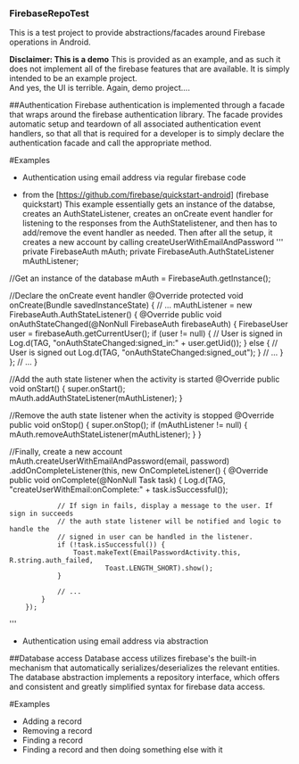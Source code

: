 ### FirebaseRepoTest
This is a test project to provide abstractions/facades around Firebase operations in Android.

**Disclaimer: This is a demo**
This is provided as an example, and as such it does not implement all of the firebase features that are available.  It is simply intended to be an example project.  
And yes, the UI is terrible.  Again, demo project....

##Authentication
Firebase authentication is implemented through a facade that wraps around the firebase authentication library.  The facade provides automatic setup and teardown of all associated authentication event handlers, so that all that is required for a developer is to simply declare the authentication facade and call the appropriate method.

#Examples
- Authentication using email address via regular firebase code
* from the [https://github.com/firebase/quickstart-android] (firebase quickstart)
This example essentially gets an instance of the databse, creates an AuthStateListener, creates an onCreate event handler for listening to the responses from the AuthStatelistener, and then has to add/remove the event handler as needed.
Then after all the setup, it creates a new account by calling createUserWithEmailAndPassword
'''
private FirebaseAuth mAuth;
private FirebaseAuth.AuthStateListener mAuthListener;

//Get an instance of the database
mAuth = FirebaseAuth.getInstance();

//Declare the onCreate event handler
@Override
protected void onCreate(Bundle savedInstanceState) {
    // ...
    mAuthListener = new FirebaseAuth.AuthStateListener() {
        @Override
        public void onAuthStateChanged(@NonNull FirebaseAuth firebaseAuth) {
            FirebaseUser user = firebaseAuth.getCurrentUser();
            if (user != null) {
                // User is signed in
                Log.d(TAG, "onAuthStateChanged:signed_in:" + user.getUid());
            } else {
                // User is signed out
                Log.d(TAG, "onAuthStateChanged:signed_out");
            }
            // ...
        }
    };
    // ...
}

//Add the auth state listener when the activity is started
@Override
public void onStart() {
    super.onStart();
    mAuth.addAuthStateListener(mAuthListener);
}

//Remove the auth state listener when the activity is stopped
@Override
public void onStop() {
    super.onStop();
    if (mAuthListener != null) {
        mAuth.removeAuthStateListener(mAuthListener);
    }
}

//Finally, create a new account
mAuth.createUserWithEmailAndPassword(email, password)
        .addOnCompleteListener(this, new OnCompleteListener<AuthResult>() {
            @Override
            public void onComplete(@NonNull Task<AuthResult> task) {
                Log.d(TAG, "createUserWithEmail:onComplete:" + task.isSuccessful());

                // If sign in fails, display a message to the user. If sign in succeeds
                // the auth state listener will be notified and logic to handle the
                // signed in user can be handled in the listener.
                if (!task.isSuccessful()) {
                    Toast.makeText(EmailPasswordActivity.this, R.string.auth_failed,
                            Toast.LENGTH_SHORT).show();
                }

                // ...
            }
        });
'''
- Authentication using email address via abstraction

##Database access
Database access utilizes firebase's the built-in mechanism that automatically serializes/deserializes the relevant entities.
The database abstraction implements a repository interface, which offers and consistent and greatly simplified syntax for firebase data access.

#Examples
- Adding a record
- Removing a record
- Finding a record
- Finding a record and then doing something else with it
